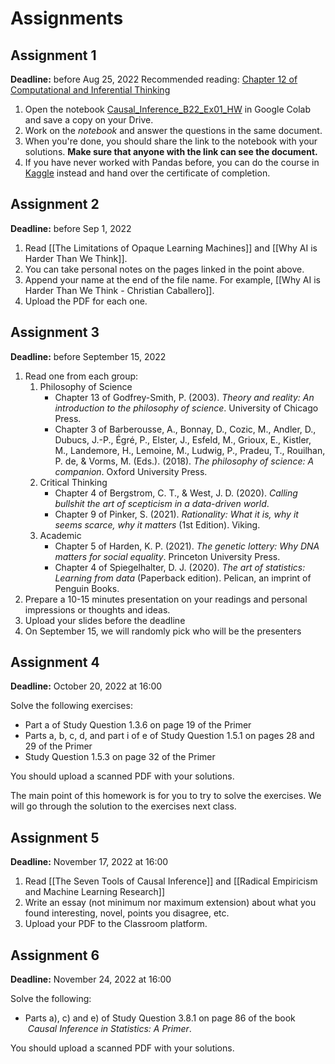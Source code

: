 # Assignments

## Assignment 1
**Deadline:** before Aug 25, 2022
Recommended reading: [Chapter 12 of Computational and Inferential Thinking](https://inferentialthinking.com/chapters/12/Comparing_Two_Samples.html)
1. Open the notebook [Causal_Inference_B22_Ex01_HW](https://github.com/ccaballeroh/Causalidad_B22/blob/main/code/assignments/Causal_Inference_B22_Ex01_HW.ipynb) in Google Colab and save a copy on your Drive.
2. Work on the _notebook_ and answer the questions in the same document.
3. When you're done, you should share the link to the notebook with your solutions. **Make sure that anyone with the link can see the document.**
4. If you have never worked with Pandas before, you can do the course in [Kaggle](https://www.kaggle.com/learn/pandas) instead and hand over the certificate of completion.

##  Assignment 2
**Deadline:** before Sep 1, 2022
1. Read [[The Limitations of Opaque Learning Machines]] and [[Why AI is Harder Than We Think]].
2. You can take personal notes on the pages linked in the point above.
3. Append your name at the end of the file name. For example, [[Why AI is Harder Than We Think - Christian Caballero]].
4. Upload the PDF for each one.

##  Assignment 3

**Deadline:** before September 15, 2022

1. Read one from each group:
    1. Philosophy of Science
        - Chapter 13 of Godfrey-Smith, P. (2003). _Theory and reality: An introduction to the philosophy of science_. University of Chicago Press.
        - Chapter 3 of Barberousse, A., Bonnay, D., Cozic, M., Andler, D., Dubucs, J.-P., Égré, P., Elster, J., Esfeld, M., Grioux, E., Kistler, M., Landemore, H., Lemoine, M., Ludwig, P., Pradeu, T., Rouilhan, P. de, & Vorms, M. (Eds.). (2018). _The philosophy of science: A companion_. Oxford University Press.
    2. Critical Thinking
         - Chapter 4 of Bergstrom, C. T., & West, J. D. (2020). _Calling bullshit the art of scepticism in a data-driven world_. 
        - Chapter 9 of Pinker, S. (2021). _Rationality: What it is, why it seems scarce, why it matters_ (1st Edition). Viking.
    3. Academic
         - Chapter 5 of Harden, K. P. (2021). _The genetic lottery: Why DNA matters for social equality_. Princeton University Press.
        - Chapter 4 of Spiegelhalter, D. J. (2020). _The art of statistics: Learning from data_ (Paperback edition). Pelican, an imprint of Penguin Books.
2. Prepare a 10-15 minutes presentation on your readings and personal impressions or thoughts and ideas.
3. Upload your slides before the deadline
4. On September 15, we will randomly pick who will be the presenters

## Assignment 4

**Deadline:** October 20, 2022 at 16:00

Solve the following exercises:  
  
- Part a of Study Question 1.3.6 on page 19 of the Primer  
- Parts a, b, c, d, and part i of e of Study Question 1.5.1 on pages 28 and 29 of the Primer  
- Study Question 1.5.3 on page 32 of the Primer  
  
You should upload a scanned PDF with your solutions.  
  
The main point of this homework is for you to try to solve the exercises. We will go through the solution to the exercises next class.

## Assignment 5

**Deadline:** November 17, 2022 at 16:00

1. Read [[The Seven Tools of Causal Inference]] and [[Radical Empiricism and Machine Learning Research]]
2. Write an essay (not minimum nor maximum extension) about what you found interesting, novel, points you disagree, etc.
3. Upload your PDF to the Classroom platform.

## Assignment 6
**Deadline:** November 24, 2022 at 16:00

Solve the following:

- Parts a), c) and e) of Study Question 3.8.1 on page 86 of the book  _Causal Inference in Statistics: A Primer_.  
  
You should upload a scanned PDF with your solutions.
